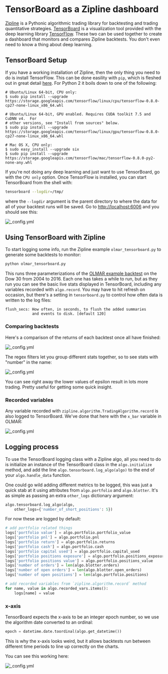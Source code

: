 # TensorBoard as a Zipline dashboard

[Zipline](https://github.com/quantopian/zipline) is a Pythonic algorithmic trading library for backtesting and trading quantitative strategies. [TensorBoard](https://github.com/tensorflow/tensorflow/tree/master/tensorflow/tensorboard) is a visualization tool provided with the deep learning library [TensorFlow](https://www.tensorflow.org). These two can be used together to create a dashboard that monitors and compares Zipline backtests. You don't even need to know a thing about deep learning.

## TensorBoard Setup

If you have a working installation of Zipline, then the only thing you need to do is install TensorFlow. This can be done easility with `pip`, which is fleshed out in great detail [here](https://www.tensorflow.org/versions/r0.8/get_started/os_setup.html#pip-installation). For Python 2 it boils down to one of the following:

```
# Ubuntu/Linux 64-bit, CPU only:
$ sudo pip install --upgrade https://storage.googleapis.com/tensorflow/linux/cpu/tensorflow-0.8.0-cp27-none-linux_x86_64.whl

# Ubuntu/Linux 64-bit, GPU enabled. Requires CUDA toolkit 7.5 and CuDNN v4.  For
# other versions, see "Install from sources" below.
$ sudo pip install --upgrade https://storage.googleapis.com/tensorflow/linux/gpu/tensorflow-0.8.0-cp27-none-linux_x86_64.whl

# Mac OS X, CPU only:
$ sudo easy_install --upgrade six
$ sudo pip install --upgrade https://storage.googleapis.com/tensorflow/mac/tensorflow-0.8.0-py2-none-any.whl
```

If you're not doing any deep learning and just want to use TensorBoard, go with the `CPU only` option. Once TensorFlow is installed, you can start TensorBoard from the shell with:

```bash
tensorboard --logdir=/tmp/
```

where the `--logdir` argument is the parent directory to where the data for all of your backtest runs will be saved. Go to [http://localhost:6006](http://localhost:6006) and you should see this:

![_config.yml](https://raw.githubusercontent.com/jimgoo/jimgoo.github.io/master/images/tensorboard-and-zipline/tb-blank.png)

## Using TensorBoard with Zipline

To start logging some info, run the Zipline example `olmar_tensorboard.py` to generate some backtests to monitor:

```bash
python olmar_tensorboard.py
```

This runs three parameterizations of the [OLMAR example backtest](https://github.com/quantopian/zipline/blob/master/zipline/examples/olmar.py) on the Dow 30 from 2004 to 2016. Each one has takes a while to run, but as they run you can see the basic live stats displayed in TensorBoard, including any variables recorded with `algo.record`. You may have to hit refresh on occasion, but there's a setting in `tensorboard.py` to control how often data is written to the log files:

```
flush_secs: How often, in seconds, to flush the added summaries 
            and events to disk. [default 120]
```            

### Comparing backtests

Here's a comparison of the returns of each backtest once all have finished:

![_config.yml](https://raw.githubusercontent.com/jimgoo/jimgoo.github.io/master/images/tensorboard-and-zipline/tb-olmar.png)

The regex filters let you group different stats together, so to see stats with "number" in the name:

![_config.yml](https://raw.githubusercontent.com/jimgoo/jimgoo.github.io/master/images/tensorboard-and-zipline/tb-regex2.png)

You can see right away the lower values of epsilon result in lots more trading. Pretty useful for getting some quick insight.

### Recorded variables

Any variable recorded with `zipline.algorithm.TradingAlgorithm.record` is also logged to TensorBoard. We've done that here with the `x_bar` variable in OLMAR:

![_config.yml](https://raw.githubusercontent.com/jimgoo/jimgoo.github.io/master/images/tensorboard-and-zipline/tb-xbar.png)

## Logging process

To use the TensorBoard logging class with a Zipline algo, all you need to do is initialize an instance of the TensorBoard class in the `algo.initialize` method, and add the line `algo.tensorboard.log_algo(algo)` to the end of your `algo.handle_data` function.

One could go wild adding different metrics to be logged, this was just a quick stab at it using attributes from `algo.portfolio` and `algo.blotter`. It's as simple as passing an extra `other_logs` dictionary argument:

 ```python
 algo.tensorboard.log_algo(algo, 
     other_logs={'number_of_short_positions': 5})
 ```

For now these are logged by default:

```python
# add portfolio related things
logs['portfolio value'] = algo.portfolio.portfolio_value
logs['portfolio pnl'] = algo.portfolio.pnl
logs['portfolio return'] = algo.portfolio.returns
logs['portfolio cash'] = algo.portfolio.cash
logs['portfolio capital used'] = algo.portfolio.capital_used
logs['portfolio positions exposure'] = algo.portfolio.positions_exposure
logs['portfolio positions value'] = algo.portfolio.positions_value
logs['number of orders'] = len(algo.blotter.orders)
logs['number of open orders'] = len(algo.blotter.open_orders)
logs['number of open positions'] = len(algo.portfolio.positions)

# add recorded variables from `zipline.algorithm.record` method
for name, value in algo.recorded_vars.items():
    logs[name] = value
```

### x-axis

TensorBoard expects the x-axis to be an integer epoch number, so we use the algorithm date converted to an ordinal:

```python
epoch = datetime.date.toordinal(algo.get_datetime())
```

This is why the x-axis looks weird, but it allows backtests run between different time periods to line up correctly on the charts.

You can see this working here:

![_config.yml](https://raw.githubusercontent.com/jimgoo/jimgoo.github.io/master/images/tensorboard-and-zipline/tb-strats.png)






